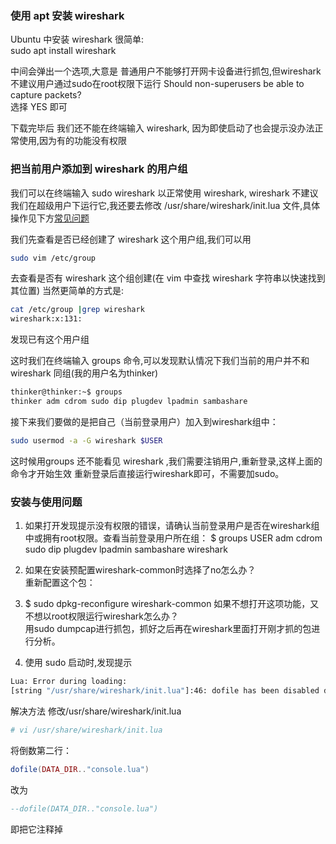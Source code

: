 ### 使用 apt 安装 wireshark
Ubuntu 中安装 wireshark 很简单:  
sudo apt install wireshark  

中间会弹出一个选项,大意是 普通用户不能够打开网卡设备进行抓包,但wireshark 不建议用户通过sudo在root权限下运行
Should non-superusers be able to capture packets?   
选择 YES 即可

下载完毕后
我们还不能在终端输入 wireshark, 因为即使启动了也会提示没办法正常使用,因为有的功能没有权限   

### 把当前用户添加到 wireshark 的用户组  
我们可以在终端输入 sudo wireshark 以正常使用 wireshark, wireshark 不建议我们在超级用户下运行它,我还要去修改 /usr/share/wireshark/init.lua 文件,具体操作见下方[常见问题](#problem)

我们先查看是否已经创建了 wireshark 这个用户组,我们可以用 
```bash
sudo vim /etc/group
```  
去查看是否有 wireshark 这个组创建(在 vim 中查找 wireshark 字符串以快速找到其位置)
当然更简单的方式是:
```bash
cat /etc/group |grep wireshark  
wireshark:x:131:
```
发现已有这个用户组  

这时我们在终端输入 groups 命令,可以发现默认情况下我们当前的用户并不和 wireshark 同组(我的用户名为thinker)
```bash
thinker@thinker:~$ groups
thinker adm cdrom sudo dip plugdev lpadmin sambashare
```

接下来我们要做的是把自己（当前登录用户）加入到wireshark组中：
```bash
sudo usermod -a -G wireshark $USER
```  
这时候用groups 还不能看见 wireshark ,我们需要注销用户,重新登录,这样上面的命令才开始生效
重新登录后直接运行wireshark即可，不需要加sudo。  



### <span id="problem">安装与使用问题</span>
1. 如果打开发现提示没有权限的错误，请确认当前登录用户是否在wireshark组中或拥有root权限。查看当前登录用户所在组：
$ groups
USER adm cdrom sudo dip plugdev lpadmin sambashare wireshark

2. 如果在安装预配置wireshark-common时选择了no怎么办？  
重新配置这个包：

3. $ sudo dpkg-reconfigure wireshark-common
如果不想打开这项功能，又不想以root权限运行wireshark怎么办？  
用sudo dumpcap进行抓包，抓好之后再在wireshark里面打开刚才抓的包进行分析。

4. 使用 sudo 启动时,发现提示 
```bash
Lua: Error during loading:
[string "/usr/share/wireshark/init.lua"]:46: dofile has been disabled due to running Wireshark as superuser.  
```  
解决方法
修改/usr/share/wireshark/init.lua
```bash
# vi /usr/share/wireshark/init.lua
```
将倒数第二行：
```lua
dofile(DATA_DIR.."console.lua")
```
改为
```lua
--dofile(DATA_DIR.."console.lua")
```  
即把它注释掉
